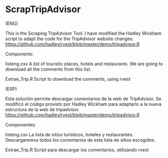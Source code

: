 # ScrapTripAdvisor

(ENG)

This is the Scraping TripAdvisor Tool. I have modified the Hadley Wickham script to adapt the code for the TripAdvisor website changes.
https://github.com/hadley/rvest/blob/master/demo/tripadvisor.R

Components:

listeng.csv
A list of touristic places, hotels and restaurants. We are going to download all the comments from this list.

Extrae_Trip.R
Script to download the comments, using rvest


(ESP)

Esta solución permite descargar comentarios de la web de TripAdvisor. Se modificó el código provisto por Hadley Wickham para adaptarlo a la nueva estructura de la web de tripadvisor. 
https://github.com/hadley/rvest/blob/master/demo/tripadvisor.R

Componentes:

listeng.csv
La lista de sitios turísticos, hoteles y restaurantes. Descargaremos todos los comentarios de esta lista de sitios escogidos.

Extrae_Trip.R
Script para descargar los comentarios, utilizando rvest
